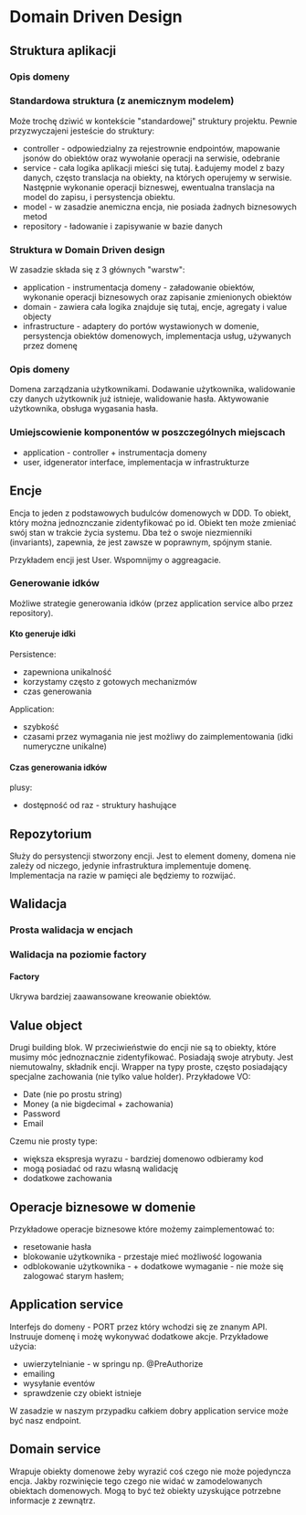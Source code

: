 # Domain Driven Design

## Struktura aplikacji

### Opis domeny

### Standardowa struktura (z anemicznym modelem)
Może trochę dziwić w kontekście "standardowej" struktury projektu. Pewnie przyzwyczajeni jesteście do struktury:
* controller - odpowiedzialny za rejestrownie endpointów, mapowanie jsonów do obiektów oraz wywołanie operacji na serwisie, odebranie
* service - cała logika aplikacji mieści się tutaj. Ładujemy model z bazy danych, często translacja na obiekty, na których operujemy w serwisie. Następnie wykonanie operacji bizneswej, ewentualna translacja na model do zapisu, i persystencja obiektu.
* model - w zasadzie anemiczna encja, nie posiada żadnych biznesowych metod
* repository - ładowanie i zapisywanie w bazie danych

### Struktura w Domain Driven design
W zasadzie składa się z 3 głównych "warstw":
* application - instrumentacja domeny - załadowanie obiektów, wykonanie operacji biznesowych oraz zapisanie zmienionych obiektów
* domain - zawiera cała logika znajduje się tutaj, encje, agregaty i value objecty
* infrastructure - adaptery do portów wystawionych w domenie, persystencja obiektów domenowych, implementacja usług, używanych przez domenę

### Opis domeny

Domena zarządzania użytkownikami. Dodawanie użytkownika, walidowanie czy danych użytkownik już istnieje,
walidowanie hasła. Aktywowanie użytkownika, obsługa wygasania hasła.

### Umiejscowienie komponentów w poszczególnych miejscach  

* application - controller + instrumentacja domeny
* user, idgenerator interface, implementacja w infrastrukturze

## Encje

Encja to jeden z podstawowych budulców domenowych w DDD. To obiekt, który można jednoznczanie zidentyfikować po id.
Obiekt ten może zmieniać swój stan w trakcie życia systemu. Dba też o swoje niezmienniki (invariants), 
zapewnia, że jest zawsze w poprawnym, spójnym stanie.

Przykładem encji jest User. Wspomnijmy o aggreagacie.

### Generowanie idków 

Możliwe strategie generowania idków (przez application service albo przez repository). 

#### Kto generuje idki  

Persistence:
* zapewniona unikalność  
* korzystamy często z gotowych mechanizmów
* czas generowania 

Application:
* szybkość
* czasami przez wymagania nie jest możliwy do zaimplementowania (idki numeryczne unikalne)

#### Czas generowania idków

plusy:
* dostępność od raz - struktury hashujące

## Repozytorium 

Służy do persystencji stworzony encji. Jest to element domeny, domena nie zależy od niczego, jedynie 
infrastruktura implementuje domenę. Implementacja na razie w pamięci ale będziemy to rozwijać.

## Walidacja 

### Prosta walidacja w encjach

### Walidacja na poziomie factory

#### Factory 

Ukrywa bardziej zaawansowane kreowanie obiektów.

## Value object

Drugi building blok. W przeciwieństwie do encji nie są to obiekty, które musimy móc jednoznacznie zidentyfikować.
Posiadają swoje atrybuty. Jest niemutowalny, składnik encji. 
Wrapper na typy proste, często posiadający specjalne zachowania (nie tylko value holder).
Przykładowe VO:
* Date (nie po prostu string)
* Money (a nie bigdecimal + zachowania)
* Password
* Email

Czemu nie prosty type:
* większa ekspresja wyrazu - bardziej domenowo odbieramy kod
* mogą posiadać od razu własną walidację
* dodatkowe zachowania

## Operacje biznesowe w domenie 

Przykładowe operacje biznesowe które możemy zaimplementować to:

- resetowanie hasła
- blokowanie użytkownika - przestaje mieć możliwość logowania
- odblokowanie użytkownika - + dodatkowe wymaganie - nie może się zalogować starym hasłem;

## Application service 

Interfejs do domeny - PORT przez który wchodzi się ze znanym API. Instruuje domenę i możę wykonywać dodatkowe akcje. Przykładowe użycia:

- uwierzytelnianie - w springu np. @PreAuthorize
- emailing
- wysyłanie eventów
- sprawdzenie czy obiekt istnieje

W zasadzie w naszym przypadku całkiem dobry application service może być nasz endpoint.

## Domain service

Wrapuje obiekty domenowe żeby wyrazić coś czego nie może pojedyncza encja. Jakby rozwinięcie tego czego nie widać w zamodelowanych
obiektach domenowych.
Mogą to być też obiekty uzyskujące potrzebne informacje z zewnątrz.